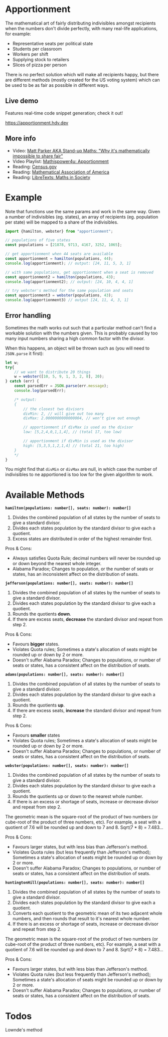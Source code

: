 # Apportionment

The mathematical art of fairly distributing indivisibles amongst recipients when the numbers don't divide perfectly, with many real-life applications, for example:
* Representative seats per political state
* Students per classroom
* Workers per shift
* Supplying stock to retailers
* Slices of pizza per person

There is no perfect solution which will make all recipients happy, but there are different methods (mostly created for the US voting system) which can be used to be as fair as possible in different ways.

## Live demo
Features real-time code snippet generation; check it out!

https://apportionment.hdv.dev

## More info
* Video: [Matt Parker AKA Stand-up Maths: "Why it's mathematically impossible to share fair"](https://www.youtube.com/watch?v=GVhFBujPlVo)
* Video Playlist: [Mathispower4u: Apportionment](https://www.youtube.com/watch?v=w_0XwyXgJvk&list=PLROOIV7hGpZhAz0LNyZVUOXtlVA3QioGA)
* Reading: [Census.gov](https://www.census.gov/history/www/reference/apportionment/methods_of_apportionment.html)
* Reading: [Mathematical Association of America](https://www.maa.org/press/periodicals/convergence/apportioning-representatives-in-the-united-states-congress-introduction)
* Reading: [LibreTexts: Maths in Society](https://math.libretexts.org/Bookshelves/Applied_Mathematics/Math_in_Society_(Lippman)/04%3A_Apportionment)

# Example
Note that functions use the same params and work in the same way. Given a number of indivisibles (eg. states), an array of recipients (eg. population per state) will be mapped to a share of the indivisibles.

```js
import {hamilton, webster} from "apportionment";

// populations of five states
const populations = [21878, 9713, 4167, 3252, 1065];

// get apportionment when 44 seats are available
const apportionment = hamilton(populations, 44);
console.log(apportionment); // output: [24, 11, 5, 3, 1]

// with same populations, get apportionment when a seat is removed
const apportionment2 = hamilton(populations, 43);
console.log(apportionment2); // output: [24, 10, 4, 4, 1]

// try webster's method for the same population and seats
const apportionment3 = webster(populations, 43);
console.log(apportionment3) // output [24, 11, 4, 3, 1]
```

## Error handling
Sometimes the math works out such that a particular method can't find a workable solution with the numbers given. This is probably caused by too many input numbers sharing a high common factor with the divisor.

When this happens, an object will be thrown such as (you will need to `JSON.parse` it first):
```js
let w;
try{
    // we want to distribute 20 things
    w = webster([10, 5, 9, 1, 3, 2, 8], 20);
} catch (err) {
    const parsedErr = JSON.parse(err.message);
    console.log(parsedErr);

    /* output:
    { 
        // the closest two divisors
        divMin: 2, // will give out too many
        divMax: 2.0000000000000004, // won't give out enough

        // apportionment if divMax is used as the divisor
        low: [5,2,4,0,1,1,4], // (total 17, too low)

        // apportionment if divMin is used as the divisor
        high: [5,3,5,1,2,1,4] // (total 21, too high)
    }
    */
}
```

You might find that `divMin` or `divMax` are null, in which case the number of indivisibles to ne apportioned is too low for the given algorithm to work.

# Available Methods
**`hamilton(populations: number[], seats: number): number[]`**
1. Divides the combined population of all states by the number of seats to give a standard divisor.
2. Divides each states population by the standard divisor to give each a quotient.
3. Excess states are distributed in order of the highest remainder first.

Pros & Cons:
* Always satisfies Quota Rule; decimal numbers will never be rounded up or down beyond the nearest whole integer.
* Alabama Paradox; Changes to population, or the number of seats or states, has an inconsistent affect on the distribution of seats.

**`jefferson(populations: number[], seats: number): number[]`**
1. Divides the combined population of all states by the number of seats to give a standard divisor.
2. Divides each states population by the standard divisor to give each a quotient.
3. Rounds the quotients **down**.
4. If there are excess seats, **decrease** the standard divisor and repeat from step 2.

Pros & Cons:
* Favours **bigger** states.
* Violates Quota rules; Sometimes a state's allocation of seats might be rounded up or down by 2 or more.
* Doesn't suffer Alabama Paradox; Changes to populations, or number of seats or states, has a consistent affect on the distribution of seats.

**`adams(populations: number[], seats: number): number[]`**
1. Divides the combined population of all states by the number of seats to give a standard divisor.
2. Divides each states population by the standard divisor to give each a quotient.
3. Rounds the quotients **up**.
4. If there are excess seats, **increase** the standard divisor and repeat from step 2.

Pros & Cons:
* Favours **smaller** states
* Violates Quota rules; Sometimes a state's allocation of seats might be rounded up or down by 2 or more.
* Doesn't suffer Alabama Paradox; Changes to populations, or number of seats or states, has a consistent affect on the distribution of seats.

**`webster(populations: number[], seats: number): number[]`**
1. Divides the combined population of all states by the number of seats to give a standard divisor.
2. Divides each states population by the standard divisor to give each a quotient.
3. Rounds the quotients up or down to the nearest whole number.
4. If there is an excess or shortage of seats, increase or decrease divisor and repeat from step 2.

The geometric mean is the square-root of the product of two numbers (or cube-root of the product of three numbers, etc). For example, a seat with a quotient of 7.6 will be rounded up and down to 7 and 8. Sqrt(7 * 8) = 7.483...

Pros & Cons:
* Favours larger states, but with less bias than Jefferson's method.
* Violates Quota rules (but less frequently than Jefferson's method); Sometimes a state's allocation of seats might be rounded up or down by 2 or more.
* Doesn't suffer Alabama Paradox; Changes to populations, or number of seats or states, has a consistent affect on the distribution of seats.

**`huntingtonHill(populations: number[], seats: number): number[]`**
1. Divides the combined population of all states by the number of seats to give a standard divisor.
2. Divides each states population by the standard divisor to give each a quotient.
3. Converts each quotient to the geometric mean of its two adjacent whole numbers, and then rounds that result to it's nearest whole number.
4. If there is an excess or shortage of seats, increase or decrease divisor and repeat from step 2.

The geometric mean is the square-root of the product of two numbers (or cube-root of the product of three numbers, etc). For example, a seat with a quotient of 7.6 will be rounded up and down to 7 and 8. Sqrt(7 * 8) = 7.483...

Pros & Cons:
* Favours larger states, but with less bias than Jefferson's method.
* Violates Quota rules (but less frequently than Jefferson's method); Sometimes a state's allocation of seats might be rounded up or down by 2 or more.
* Doesn't suffer Alabama Paradox; Changes to populations, or number of seats or states, has a consistent affect on the distribution of seats.

# Todos
Lownde's method

